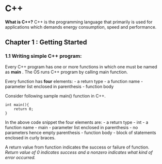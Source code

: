 # C++

**What is C++?**
C++ is the programming language that primarily is used for applications which demands energy consumption, speed and performance. 

## Chapter 1 : Getting Started
### 1.1 Writing simple C++ program:
Every C++ program has one or more functions in which one must be named as **main** . The OS runs C++ program by calling main function.

Every function has **four** elements:
		- a return type
		- a function name
		- parameter list enclosed in parenthesis
		- function body
		
Consider following sample main() function in C++.
``` 
int main(){
	return 0;
}
```
In the above code snippet the four elements are:
	- a return type - int
	- a function name - main
	- parameter list enclosed in parenthesis - no parameters hence empty parenthesis
	- function body - block of statements enclosed in curly braces.

A return value from function indicates the success or failure of function. *Return value of 0 indicates success and a nonzero indicates what kind of error occurred.*
